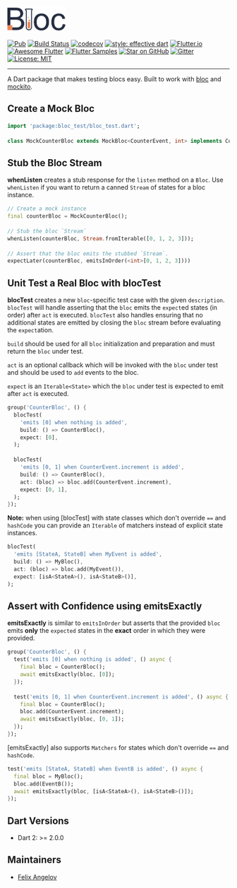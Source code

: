<img src="https://raw.githubusercontent.com/felangel/bloc/master/docs/assets/bloc_test_logo_full.png" height="60" alt="Bloc Test Package" />

[![Pub](https://img.shields.io/pub/v/bloc_test.svg)](https://pub.dev/packages/bloc_test)
[![Build Status](https://travis-ci.com/felangel/bloc.svg?branch=master)](https://travis-ci.com/felangel/bloc)
[![codecov](https://codecov.io/gh/felangel/Bloc/branch/master/graph/badge.svg)](https://codecov.io/gh/felangel/bloc)
[![style: effective dart](https://img.shields.io/badge/style-effective_dart-40c4ff.svg)](https://github.com/tenhobi/effective_dart)
[![Flutter.io](https://img.shields.io/badge/flutter-website-deepskyblue.svg)](https://flutter.io/docs/development/data-and-backend/state-mgmt/options#bloc--rx)
[![Awesome Flutter](https://img.shields.io/badge/awesome-flutter-blue.svg?longCache=true)](https://github.com/Solido/awesome-flutter#standard)
[![Flutter Samples](https://img.shields.io/badge/flutter-samples-teal.svg?longCache=true)](http://fluttersamples.com)
[![Star on GitHub](https://img.shields.io/github/stars/felangel/bloc.svg?style=flat&logo=github&colorB=deeppink&label=stars)](https://github.com/felangel/bloc)
[![Gitter](https://img.shields.io/badge/gitter-chat-hotpink.svg)](https://gitter.im/bloc_package/Lobby)
[![License: MIT](https://img.shields.io/badge/license-MIT-purple.svg)](https://opensource.org/licenses/MIT)

---

A Dart package that makes testing blocs easy. Built to work with [bloc](https://pub.dev/packages/bloc) and [mockito](https://pub.dev/packages/mockito).

## Create a Mock Bloc

```dart
import 'package:bloc_test/bloc_test.dart';

class MockCounterBloc extends MockBloc<CounterEvent, int> implements CounterBloc {}
```

## Stub the Bloc Stream

**whenListen** creates a stub response for the `listen` method on a `Bloc`. Use `whenListen` if you want to return a canned `Stream` of states for a bloc instance.

```dart
// Create a mock instance
final counterBloc = MockCounterBloc();

// Stub the bloc `Stream`
whenListen(counterBloc, Stream.fromIterable([0, 1, 2, 3]));

// Assert that the bloc emits the stubbed `Stream`.
expectLater(counterBloc, emitsInOrder(<int>[0, 1, 2, 3])))
```

## Unit Test a Real Bloc with blocTest

**blocTest** creates a new `bloc`-specific test case with the given `description`. `blocTest` will handle asserting that the `bloc` emits the `expect`ed states (in order) after `act` is executed. `blocTest` also handles ensuring that no additional states are emitted by closing the `bloc` stream before evaluating the `expect`ation.

`build` should be used for all `bloc` initialization and preparation and must return the `bloc` under test.

`act` is an optional callback which will be invoked with the `bloc` under test and should be used to `add` events to the bloc.

`expect` is an `Iterable<State>` which the `bloc` under test is expected to emit after `act` is executed.

```dart
group('CounterBloc', () {
  blocTest(
    'emits [0] when nothing is added',
    build: () => CounterBloc(),
    expect: [0],
  );

  blocTest(
    'emits [0, 1] when CounterEvent.increment is added',
    build: () => CounterBloc(),
    act: (bloc) => bloc.add(CounterEvent.increment),
    expect: [0, 1],
  );
});
```

**Note:** when using [blocTest] with state classes which don't override `==` and `hashCode` you can provide an `Iterable` of matchers instead of explicit state instances.

```dart
blocTest(
  'emits [StateA, StateB] when MyEvent is added',
  build: () => MyBloc(),
  act: (bloc) => bloc.add(MyEvent()),
  expect: [isA<StateA>(), isA<StateB>()],
);
```

## Assert with Confidence using emitsExactly

**emitsExactly** is similar to `emitsInOrder` but asserts that the provided `bloc` emits **only** the `expected` states in the **exact** order in which they were provided.

```dart
group('CounterBloc', () {
  test('emits [0] when nothing is added', () async {
    final bloc = CounterBloc();
    await emitsExactly(bloc, [0]);
  });

  test('emits [0, 1] when CounterEvent.increment is added', () async {
    final bloc = CounterBloc();
    bloc.add(CounterEvent.increment);
    await emitsExactly(bloc, [0, 1]);
  });
});
```

[emitsExactly] also supports `Matchers` for states which don't override `==` and `hashCode`.

```dart
test('emits [StateA, StateB] when EventB is added', () async {
  final bloc = MyBloc();
  bloc.add(EventB());
  await emitsExactly(bloc, [isA<StateA>(), isA<StateB>()]);
});
```

## Dart Versions

- Dart 2: >= 2.0.0

## Maintainers

- [Felix Angelov](https://github.com/felangel)
